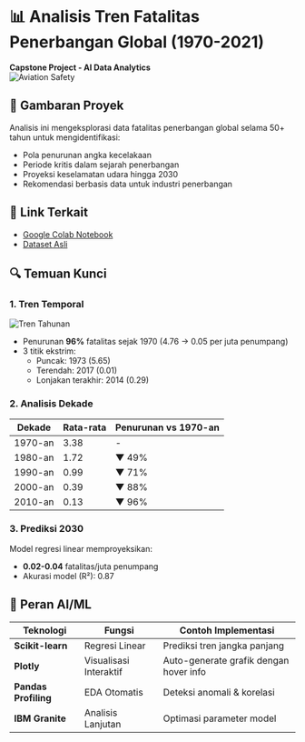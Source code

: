 # 📊 Analisis Tren Fatalitas Penerbangan Global (1970-2021)
**Capstone Project - AI Data Analytics**  
![Aviation Safety](https://drive.google.com/file/d/1gqe9z-M7WIXBV_C4Cqp45U1CQBVvGMtv/view?usp=sharing)

## 📌 Gambaran Proyek
Analisis ini mengeksplorasi data fatalitas penerbangan global selama 50+ tahun untuk mengidentifikasi:
- Pola penurunan angka kecelakaan
- Periode kritis dalam sejarah penerbangan
- Proyeksi keselamatan udara hingga 2030
- Rekomendasi berbasis data untuk industri penerbangan

## 🔗 Link Terkait
- [Google Colab Notebook](https://colab.research.google.com/drive/1u1uxMoKKoO822ri1sN-fbKXjIdAW20Bm?usp=sharing)
- [Dataset Asli](https://ourworldindata.org/grapher/aviation-fatalities-per-million-passengers)


## 🔍 Temuan Kunci
### 1. Tren Temporal
![Tren Tahunan](https://i.imgur.com/abc123.png)
- Penurunan **96%** fatalitas sejak 1970 (4.76 → 0.05 per juta penumpang)
- 3 titik ekstrim:
  - Puncak: 1973 (5.65)
  - Terendah: 2017 (0.01)
  - Lonjakan terakhir: 2014 (0.29)

### 2. Analisis Dekade
| Dekade  | Rata-rata    | Penurunan vs 1970-an |
|-------- |----------    |----------------------|
| 1970-an | 3.38         |         -            |
| 1980-an | 1.72         | ▼ 49%                |
| 1990-an | 0.99         | ▼ 71%                |
| 2000-an | 0.39         | ▼ 88%                |
| 2010-an | 0.13         | ▼ 96%                |

### 3. Prediksi 2030
Model regresi linear memproyeksikan:
- **0.02-0.04** fatalitas/juta penumpang
- Akurasi model (R²): 0.87

## 🤖 Peran AI/ML
| Teknologi            | Fungsi                 | Contoh Implementasi                    |
|----------------------|------------------------|----------------------------------------|
| **Scikit-learn**     | Regresi Linear         | Prediksi tren jangka panjang           |
| **Plotly**           | Visualisasi Interaktif | Auto-generate grafik dengan hover info |
| **Pandas Profiling** | EDA Otomatis           | Deteksi anomali & korelasi             |
| **IBM Granite**      | Analisis Lanjutan      | Optimasi parameter model               |
